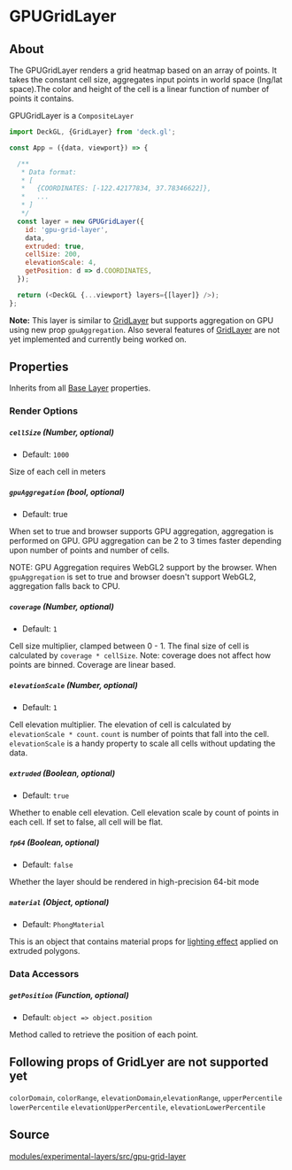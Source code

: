 # GPUGridLayer

## About

The GPUGridLayer renders a grid heatmap based on an array of points.
It takes the constant cell size, aggregates input points in world space (lng/lat space).The color
and height of the cell is a linear function of number of points it contains.

GPUGridLayer is a `CompositeLayer`

```js
import DeckGL, {GridLayer} from 'deck.gl';

const App = ({data, viewport}) => {

  /**
   * Data format:
   * [
   *   {COORDINATES: [-122.42177834, 37.78346622]},
   *   ...
   * ]
   */
  const layer = new GPUGridLayer({
    id: 'gpu-grid-layer',
    data,
    extruded: true,
    cellSize: 200,
    elevationScale: 4,
    getPosition: d => d.COORDINATES,
  });

  return (<DeckGL {...viewport} layers={[layer]} />);
};
```

**Note:** This layer is similar to [GridLayer](/docs/layers/grid-layer.md) but supports aggregation on GPU using new prop `gpuAggregation`. Also several features of [GridLayer](/docs/layers/grid-layer.md) are not yet implemented and currently being worked on.

## Properties

Inherits from all [Base Layer](/docs/api-reference/layer.md) properties.

### Render Options

##### `cellSize` (Number, optional)

* Default: `1000`

Size of each cell in meters

##### `gpuAggregation` (bool, optional)

* Default: true

When set to true and browser supports GPU aggregation, aggregation is performed on GPU. GPU aggregation can be 2 to 3 times faster depending upon number of points and number of cells.

NOTE: GPU Aggregation requires WebGL2 support by the browser. When `gpuAggregation` is set to true and browser doesn't support WebGL2, aggregation falls back to CPU.

##### `coverage` (Number, optional)

* Default: `1`

Cell size multiplier, clamped between 0 - 1. The final size of cell
is calculated by `coverage * cellSize`. Note: coverage does not affect how points
are binned. Coverage are linear based.

##### `elevationScale` (Number, optional)

* Default: `1`

Cell elevation multiplier. The elevation of cell is calculated by
`elevationScale * count`. `count` is number of points that fall into the cell.
`elevationScale` is a handy property to scale all cells without updating the data.

##### `extruded` (Boolean, optional)

* Default: `true`

Whether to enable cell elevation. Cell elevation scale by count of points in each cell. If set to false, all cell will be flat.

##### `fp64` (Boolean, optional)

* Default: `false`

Whether the layer should be rendered in high-precision 64-bit mode

##### `material` (Object, optional)

* Default: `PhongMaterial`

This is an object that contains material props for [lighting effect](/docs/effects/lighting-effect.md) applied on extruded polygons.

### Data Accessors

##### `getPosition` (Function, optional)

* Default: `object => object.position`

Method called to retrieve the position of each point.


## Following props of GridLyer are not supported yet

`colorDomain`, `colorRange`, `elevationDomain`,`elevationRange`, `upperPercentile` `lowerPercentile` `elevationUpperPercentile`, `elevationLowerPercentile`


## Source

[modules/experimental-layers/src/gpu-grid-layer](https://github.com/uber/deck.gl/tree/master/modules/experimental-layers/src/gpu-grid-layer)

